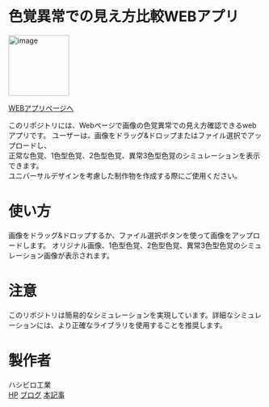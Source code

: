 # 色覚異常での見え方比較WEBアプリ
<img src="https://user-images.githubusercontent.com/128065816/234005476-de1d1c1d-c057-4e60-9dc7-debf5b6637d7.png" alt="image"  height="120">

[WEBアプリページへ](https://hsbl-ko-gyo.github.io/Vision-filter-for-people-with-color-blindness/)

このリポジトリには、Webページで画像の色覚異常での見え方確認できるwebアプリです。
ユーザーは、画像をドラッグ&ドロップまたはファイル選択でアップロードし、  
正常な色覚、1色型色覚、2色型色覚、異常3色型色覚のシミュレーションを表示できます。  
ユニバーサルデザインを考慮した制作物を作成する際にご使用ください。  


# 使い方
画像をドラッグ&ドロップするか、ファイル選択ボタンを使って画像をアップロードします。
オリジナル画像、1色型色覚、2色型色覚、異常3色型色覚のシミュレーション画像が表示されます。


# 注意
このリポジトリは簡易的なシミュレーションを実現しています。詳細なシミュレーションには、より正確なライブラリを使用することを推奨します。


# 製作者
ハシビロ工業  
[HP](https://sites.google.com/view/hsbl-industrial-hp/home)
[ブログ](https://hsbl-industrial-zakki.blogspot.com/)
[本記事](https://hsbl-industrial-zakki.blogspot.com/2023/04/1.html)
